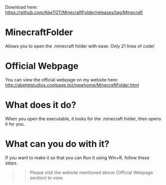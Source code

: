 Download here: https://github.com/AbeTGT/MinecraftFolder/releases/tag/Minecraft

# MinecraftFolder
Allows you to open the .minecraft folder with ease. Only 21 lines of code!

# Official Webpage
You can view the official webpage on my website here: http://abetgtstudios.coolpage.biz/newhome/MinecraftFolder.html

# What does it do?
When you open the executable, it looks for the .minecraft folder, then opens it for you.

# What can you do with it?
If you want to make it so that you can Run it using Win+R, follow these steps.

>> Please visit the website mentioned above (Official Webpage section) to view.
